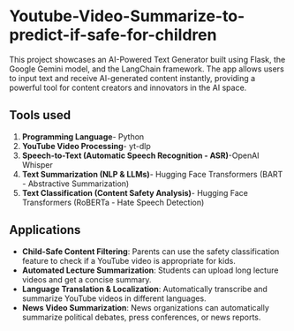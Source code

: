 # Youtube-Video-Summarize-to-predict-if-safe-for-children
This project showcases an AI-Powered Text Generator built using Flask, the Google Gemini model, and the LangChain framework. The app allows users to input text and receive AI-generated content instantly, providing a powerful tool for content creators and innovators in the AI space.

## Tools used
1. **Programming Language**- Python
2. **YouTube Video Processing**- yt-dlp
3. **Speech-to-Text (Automatic Speech Recognition - ASR)**-OpenAI Whisper
4. **Text Summarization (NLP & LLMs)**- Hugging Face Transformers (BART - Abstractive Summarization)
5. **Text Classification (Content Safety Analysis)**- Hugging Face Transformers (RoBERTa - Hate Speech Detection)

## Applications
- **Child-Safe Content Filtering**: Parents can use the safety classification feature to check if a YouTube video is appropriate for kids.
- **Automated Lecture Summarization**: Students can upload long lecture videos and get a concise summary.
- **Language Translation & Localization**: Automatically transcribe and summarize YouTube videos in different languages.
- **News Video Summarization**: News organizations can automatically summarize political debates, press conferences, or news reports.
